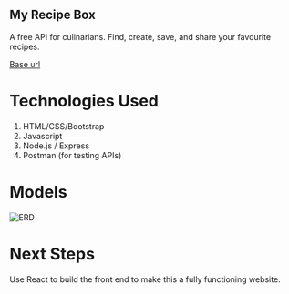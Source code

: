 ## My Recipe Box
A free API for culinarians. Find, create, save, and share your favourite recipes.

[Base url](https://recipe-box-sei-project.herokuapp.com/api 'Base Url')

# Technologies Used
1. HTML/CSS/Bootstrap
2. Javascript
3. Node.js / Express
4. Postman (for testing APIs)

# Models
![ERD](https://i.imgur.com/uTGN4rJ.png 'ERD')

# Next Steps
Use React to build the front end to make this a fully functioning website.

